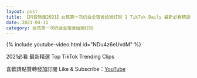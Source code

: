```yaml
---
layout: post
title: 【抖音熱搜2021】女孩第一次约会全宿舍给她打扮 1 TikTok Daily 最新必看精選合集2021 04 11
date: 2021-04-11
category: 女孩第一次约会全宿舍给她打扮
---
```


{% include youtube-video.html id="NDu4z6eUvdM" %}

2021必看 最新精選 Top TikTok Trending Clips

喜歡請點贊轉發加訂閱 Like & Subscribe：[YouTube](https://www.youtube.com/channel/UCAoR7VcanIPd04uEq_GIylA/videos)

